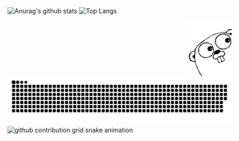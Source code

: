 
![Anurag's github stats](https://github-readme-stats.vercel.app/api?username=lazarenkoa&show_icons=true&theme=highcontrast) ![Top Langs](https://github-readme-stats.vercel.app/api/top-langs/?username=lazarenkoa&hide=TeX&layout=compact&theme=highcontrast)


<span>
  <img src="gopher.png"  width="100" align="right"/>
</span>

![github contribution grid snake animation](https://raw.githubusercontent.com/LazarenkoA/LazarenkoA/output/github-contribution-grid-snake-dark.svg#gh-dark-mode-only)
![github contribution grid snake animation](https://raw.githubusercontent.com/platane/LazarenkoA/LazarenkoA/github-contribution-grid-snake.svg#gh-light-mode-only)
